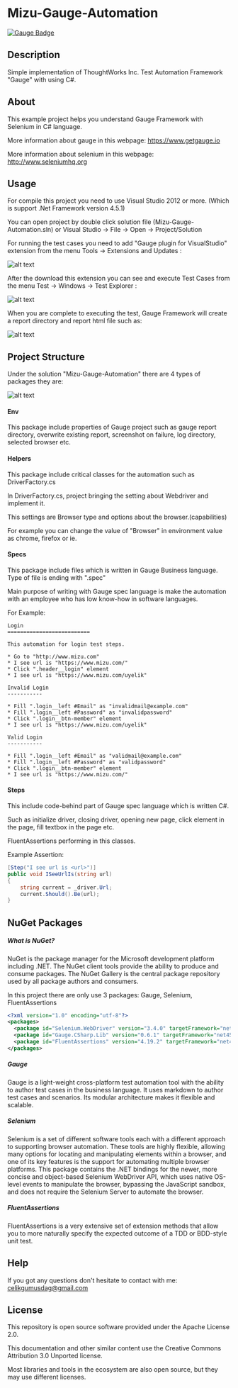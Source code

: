 # Mizu-Gauge-Automation
[![Gauge Badge](http://getgauge.io/Gauge_Badge.svg)](http://getgauge.io)

Description
------------
Simple implementation of ThoughtWorks Inc. Test Automation Framework "Gauge" with using C#.

About
------------
This example project helps you understand Gauge Framework with Selenium in C# language.

More information about gauge in this webpage: https://www.getgauge.io

More information about selenium in this webpage: http://www.seleniumhq.org

Usage
------------
For compile this project you need to use Visual Studio 2012 or more. (Which is support .Net Framework version 4.5.1)

You can open project by double click solution file (Mizu-Gauge-Automation.sln) or Visual Studio -> File -> Open -> Project/Solution

For running the test cases you need to add "Gauge plugin for VisualStudio" extension from the menu Tools -> Extensions and Updates :

![alt text](https://github.com/celikgumusdag/Mizu-Gauge-Automation/blob/master/img/extension.PNG)

After the download this extension you can see and execute Test Cases from the menu Test -> Windows -> Test Explorer :

![alt text](https://github.com/celikgumusdag/Mizu-Gauge-Automation/blob/master/img/test-explorer.PNG)

When you are complete to executing the test, Gauge Framework will create a report directory and report html file such as:

![alt text](https://github.com/celikgumusdag/Mizu-Gauge-Automation/blob/master/img/report.PNG)

Project Structure
------------
Under the solution "Mizu-Gauge-Automation" there are 4 types of packages they are:

![alt text](https://github.com/celikgumusdag/Mizu-Gauge-Automation/blob/master/img/project.PNG)

#### Env

This package include properties of Gauge project such as gauge report directory, overwrite existing report, screenshot on failure, log directory, selected browser etc.

#### Helpers

This package include critical classes for the automation such as DriverFactory.cs

In DriverFactory.cs, project bringing the setting about Webdriver and implement it.

This settings are Browser type and options about the browser.(capabilities)

For example you can change the value of "Browser" in environment value as chrome, firefox or ie.

#### Specs

This package include files which is written in Gauge Business language. Type of file is ending with ".spec"

Main purpose of writing with Gauge spec language is make the automation with an employee who has low know-how in software languages.

For Example:

```gherkin
Login
==========================

This automation for login test steps.

* Go to "http://www.mizu.com"
* I see url is "https://www.mizu.com/"
* Click ".header__login" element
* I see url is "https://www.mizu.com/uyelik"

Invalid Login
-----------

* Fill ".login__left #Email" as "invalidmail@example.com"
* Fill ".login__left #Password" as "invalidpassword"
* Click ".login__btn-member" element
* I see url is "https://www.mizu.com/uyelik"

Valid Login
-----------

* Fill ".login__left #Email" as "validmail@example.com"
* Fill ".login__left #Password" as "validpassword"
* Click ".login__btn-member" element
* I see url is "https://www.mizu.com/"
```

#### Steps

This include code-behind part of Gauge spec language which is written C#.

Such as initialize driver, closing driver, opening new page, click element in the page, fill textbox in the page etc.

FluentAssertions performing in this classes.

Example Assertion:
```csharp
[Step("I see url is <url>")]
public void ISeeUrlIs(string url)
{
    string current = _driver.Url;
    current.Should().Be(url);
}
```

NuGet Packages
------------

##### What is NuGet?

NuGet is the package manager for the Microsoft development platform including .NET. The NuGet client tools provide the ability to produce and consume packages. The NuGet Gallery is the central package repository used by all package authors and consumers.

In this project there are only use 3 packages: Gauge, Selenium, FluentAssertions

```xml
<?xml version="1.0" encoding="utf-8"?>
<packages>
  <package id="Selenium.WebDriver" version="3.4.0" targetFramework="net451" />
  <package id="Gauge.CSharp.Lib" version="0.6.1" targetFramework="net451" />
  <package id="FluentAssertions" version="4.19.2" targetFramework="net451" />
</packages>
```
##### Gauge
Gauge is a light-weight cross-platform test automation tool with the ability to author test cases in the business language.  It uses markdown to author test cases and scenarios. Its modular architecture makes it flexible and scalable.

##### Selenium
Selenium is a set of different software tools each with a different approach to supporting browser automation. These tools are highly flexible, allowing many options for locating and manipulating elements within a browser, and one of its key features is the support for automating multiple browser platforms. This package contains the .NET bindings for the newer, more concise and object-based Selenium WebDriver API, which uses native OS-level events to manipulate the browser, bypassing the JavaScript sandbox, and does not require the Selenium Server to automate the browser.

##### FluentAssertions
FluentAssertions is a very extensive set of extension methods that allow you to more naturally specify the expected outcome of a TDD or BDD-style unit test. 

Help
------------
If you got any questions don't hesitate to contact with me: [celikgumusdag@gmail.com](mailto:celikgumusdag@gmail.com)

License
------------
This repository is open source software provided under the Apache License 2.0. 

This documentation and other similar content use the Creative Commons Attribution 3.0 Unported license. 

Most libraries and tools in the ecosystem are also open source, but they may use different licenses.
